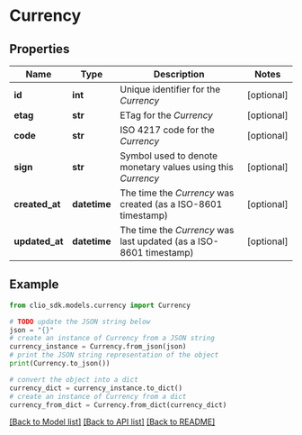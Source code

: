 # Currency


## Properties

Name | Type | Description | Notes
------------ | ------------- | ------------- | -------------
**id** | **int** | Unique identifier for the *Currency* | [optional] 
**etag** | **str** | ETag for the *Currency* | [optional] 
**code** | **str** | ISO 4217 code for the *Currency* | [optional] 
**sign** | **str** | Symbol used to denote monetary values using this *Currency* | [optional] 
**created_at** | **datetime** | The time the *Currency* was created (as a ISO-8601 timestamp) | [optional] 
**updated_at** | **datetime** | The time the *Currency* was last updated (as a ISO-8601 timestamp) | [optional] 

## Example

```python
from clio_sdk.models.currency import Currency

# TODO update the JSON string below
json = "{}"
# create an instance of Currency from a JSON string
currency_instance = Currency.from_json(json)
# print the JSON string representation of the object
print(Currency.to_json())

# convert the object into a dict
currency_dict = currency_instance.to_dict()
# create an instance of Currency from a dict
currency_from_dict = Currency.from_dict(currency_dict)
```
[[Back to Model list]](../README.md#documentation-for-models) [[Back to API list]](../README.md#documentation-for-api-endpoints) [[Back to README]](../README.md)



